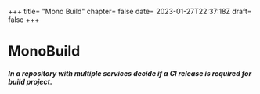 +++
title= "Mono Build"
chapter= false
date= 2023-01-27T22:37:18Z
draft= false
+++

# MonoBuild
##### In a repository with multiple services decide if a CI release is required for build project.



